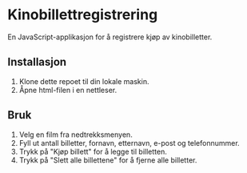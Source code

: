 # Kinobillettregistrering

En JavaScript-applikasjon for å registrere kjøp av kinobilletter.

## Installasjon

1. Klone dette repoet til din lokale maskin.
2. Åpne html-filen i en nettleser.

## Bruk

1. Velg en film fra nedtrekksmenyen.
2. Fyll ut antall billetter, fornavn, etternavn, e-post og telefonnummer.
3. Trykk på "Kjøp billett" for å legge til billetten.
4. Trykk på "Slett alle billettene" for å fjerne alle billetter.
